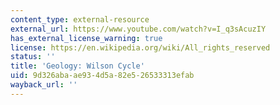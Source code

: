 ```yaml
---
content_type: external-resource
external_url: https://www.youtube.com/watch?v=I_q3sAcuzIY
has_external_license_warning: true
license: https://en.wikipedia.org/wiki/All_rights_reserved
status: ''
title: 'Geology: Wilson Cycle'
uid: 9d326aba-ae93-4d5a-82e5-26533313efab
wayback_url: ''
---
```

